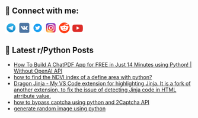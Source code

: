 ## 🔎 Connect with me:
[<img src="https://github.com/bullbesh/bullbesh/blob/main/images/Telegram.png" width="32" height="32" />](https://t.me/bullbesh)
[<img src="https://github.com/bullbesh/bullbesh/blob/main/images/VK.png" width="32" height="32" />](https://vk.com/bullbesh)
[<img src="https://github.com/bullbesh/bullbesh/blob/main/images/Twitter.png" width="32" height="32" />](https://twitter.com/bullbesh1)
[<img src="https://github.com/bullbesh/bullbesh/blob/main/images/Instagram.png" width="32" height="32" />](https://www.instagram.com/bullbesh)
[<img src="https://github.com/bullbesh/bullbesh/blob/main/images/Reddit.png" width="32" height="32" />](https://www.reddit.com/user/bullbesh)
[<img src="https://github.com/bullbesh/bullbesh/blob/main/images/YouTube.png" width="32" height="32" />](https://www.youtube.com/channel/UCtfjRs6uzgq5mfm8S06WTcg)

## 📕 Latest r/Python Posts
<!-- BLOG-POST-LIST:START -->
- [How To Build A ChatPDF App for FREE in Just 14 Minutes using Python! | Without OpenAI API](https://www.reddit.com/r/Python/comments/13t4dj3/how_to_build_a_chatpdf_app_for_free_in_just_14/)
- [how to find the NDVI index of a define area with python?](https://www.reddit.com/r/Python/comments/13t3k6b/how_to_find_the_ndvi_index_of_a_define_area_with/)
- [Dragon Jinja - My VS Code extension for highlighting Jinja. It is a fork of another extension, to fix the issue of detecting Jinja code in HTML atrribute value.](https://www.reddit.com/r/Python/comments/13t1mqi/dragon_jinja_my_vs_code_extension_for/)
- [how to bypass captcha using python and 2Captcha API](https://www.reddit.com/r/Python/comments/13t1c08/how_to_bypass_captcha_using_python_and_2captcha/)
- [generate random image using python](https://www.reddit.com/r/Python/comments/13t1bc4/generate_random_image_using_python/)
<!-- BLOG-POST-LIST:END -->

